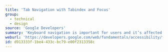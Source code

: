 ```yaml
---
title: 'Tab Navigation with Tabindex and Focus'
group:
  - technical
  - design
source: 'Google Developers'
summary: 'Keyboard navigation is important for users and it’s affected by DOM order and visual signals of tab location on a page.'
weburl: 'https://developers.google.com/web/fundamentals/accessibility/focus'
id: d913333f-1be4-433c-bc79-e00f2313358c
---
```

